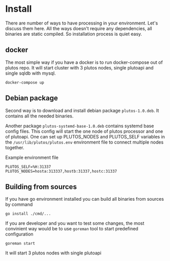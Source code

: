 # Install

There are number of ways to have processing in your environment. Let's discuss them here.
All the ways doesn't require any dependencies, all binaries are static compiled. So installation process is quiet easy.

## docker

The most simple way if you have a docker is to run docker-compose out of plutos repo. It will start cluster with 3 plutos nodes, single plutoapi and single sqldb with mysql.
```
docker-compose up
```

## Debian package
Second way is to download and install debian package `plutos-1.0.deb`. It contains all the needed binaries.

Another package `plutos-systemd-base-1.0.deb` contains systemd base config files.
This config will start the one node of plutos processor and one of plutoapi. One can set up PLUTOS_NODES and PLUTOS_SELF variables in the `/usr/lib/plutos/plutos.env` environment file to connect multiple nodes together.

Example environment file
```
PLUTOS_SELF=%H:31337
PLUTOS_NODES=hosta:313337,hostb:31337,hostc:31337
```

## Building from sources

If you have go environment installed you can build all binaries from sources by command
```
go install ./cmd/...
```

If you are developer and you want to test some changes, the most convinient way would be to use `goreman` tool to start predefined configuration
```
goreman start
```
It will start 3 plutos nodes with single plutoapi
